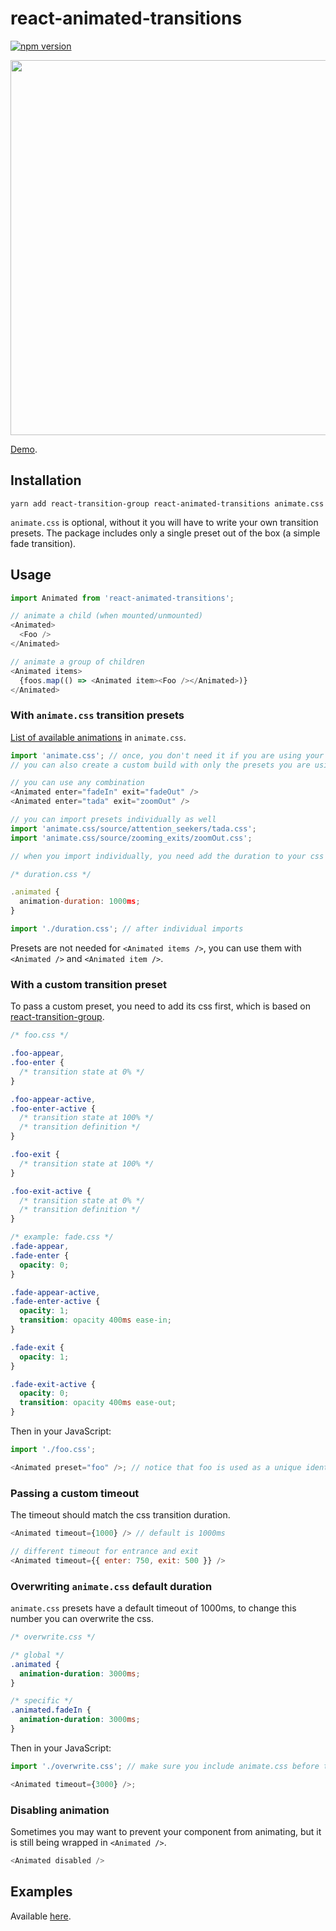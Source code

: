 # react-animated-transitions

[![npm version](https://badge.fury.io/js/react-animated-transitions.svg)](https://badge.fury.io/js/react-animated-transitions)

<img src="https://raw.githubusercontent.com/sonaye/react-animated-transitions/master/demo.gif" width="600">

[Demo](https://sonaye.github.io/react-animated-transitions).

## Installation

`yarn add react-transition-group react-animated-transitions animate.css`

`animate.css` is optional, without it you will have to write your own transition presets. The package includes only a single preset out of the box (a simple fade transition).

## Usage

```javascript
import Animated from 'react-animated-transitions';

// animate a child (when mounted/unmounted)
<Animated>
  <Foo />
</Animated>

// animate a group of children
<Animated items>
  {foos.map(() => <Animated item><Foo /></Animated>)}
</Animated>
```

### With `animate.css` transition presets

[List of available animations](https://github.com/daneden/animate.css/blob/master/animate-config.json) in `animate.css`.

```javascript
import 'animate.css'; // once, you don't need it if you are using your custom presets
// you can also create a custom build with only the presets you are using

// you can use any combination
<Animated enter="fadeIn" exit="fadeOut" />
<Animated enter="tada" exit="zoomOut" />

// you can import presets individually as well
import 'animate.css/source/attention_seekers/tada.css';
import 'animate.css/source/zooming_exits/zoomOut.css';

// when you import individually, you need add the duration to your css

/* duration.css */

.animated {
  animation-duration: 1000ms;
}

import './duration.css'; // after individual imports
```

Presets are not needed for `<Animated items />`, you can use them with `<Animated />` and `<Animated item />`.

### With a custom transition preset

To pass a custom preset, you need to add its css first, which is based on [react-transition-group](https://github.com/reactjs/react-transition-group).

```css
/* foo.css */

.foo-appear,
.foo-enter {
  /* transition state at 0% */
}

.foo-appear-active,
.foo-enter-active {
  /* transition state at 100% */
  /* transition definition */
}

.foo-exit {
  /* transition state at 100% */
}

.foo-exit-active {
  /* transition state at 0% */
  /* transition definition */
}

/* example: fade.css */
.fade-appear,
.fade-enter {
  opacity: 0;
}

.fade-appear-active,
.fade-enter-active {
  opacity: 1;
  transition: opacity 400ms ease-in;
}

.fade-exit {
  opacity: 1;
}

.fade-exit-active {
  opacity: 0;
  transition: opacity 400ms ease-out;
}
```

Then in your JavaScript:

```javascript
import './foo.css';

<Animated preset="foo" />; // notice that foo is used as a unique identifier in the css
```

### Passing a custom timeout

The timeout should match the css transition duration.

```javascript
<Animated timeout={1000} /> // default is 1000ms

// different timeout for entrance and exit
<Animated timeout={{ enter: 750, exit: 500 }} />
```

### Overwriting `animate.css` default duration

`animate.css` presets have a default timeout of 1000ms, to change this number you can overwrite the css.

```css
/* overwrite.css */

/* global */
.animated {
  animation-duration: 3000ms;
}

/* specific */
.animated.fadeIn {
  animation-duration: 3000ms;
}
```

Then in your JavaScript:

```javascript
import './overwrite.css'; // make sure you include animate.css before this line

<Animated timeout={3000} />;
```

### Disabling animation

Sometimes you may want to prevent your component from animating, but it is still being wrapped in `<Animated />`.

```javascript
<Animated disabled />
```

## Examples

Available [here](https://github.com/sonaye/react-animated-transitions/tree/master/src/examples).
